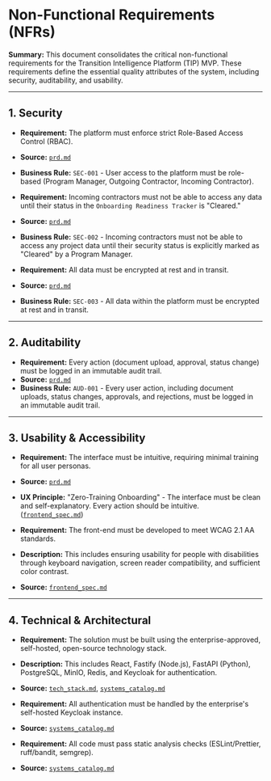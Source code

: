 # Non-Functional Requirements (NFRs)

**Summary:** This document consolidates the critical non-functional requirements for the Transition Intelligence Platform (TIP) MVP. These requirements define the essential quality attributes of the system, including security, auditability, and usability.

---

## 1. Security

- **Requirement:** The platform must enforce strict Role-Based Access Control (RBAC).
- **Source:** [`prd.md`](documents/prd.md:50)
- **Business Rule:** `SEC-001` - User access to the platform must be role-based (Program Manager, Outgoing Contractor, Incoming Contractor).

- **Requirement:** Incoming contractors must not be able to access any data until their status in the `Onboarding Readiness Tracker` is "Cleared."
- **Source:** [`prd.md`](documents/prd.md:50)
- **Business Rule:** `SEC-002` - Incoming contractors must not be able to access any project data until their security status is explicitly marked as "Cleared" by a Program Manager.

- **Requirement:** All data must be encrypted at rest and in transit.
- **Source:** [`prd.md`](documents/prd.md:50)
- **Business Rule:** `SEC-003` - All data within the platform must be encrypted at rest and in transit.

---

## 2. Auditability

- **Requirement:** Every action (document upload, approval, status change) must be logged in an immutable audit trail.
- **Source:** [`prd.md`](documents/prd.md:51)
- **Business Rule:** `AUD-001` - Every user action, including document uploads, status changes, approvals, and rejections, must be logged in an immutable audit trail.

---

## 3. Usability & Accessibility

- **Requirement:** The interface must be intuitive, requiring minimal training for all user personas.
- **Source:** [`prd.md`](documents/prd.md:52)
- **UX Principle:** "Zero-Training Onboarding" - The interface must be clean and self-explanatory. Every action should be intuitive. ([`frontend_spec.md`](documents/frontend_spec.md:11))

- **Requirement:** The front-end must be developed to meet WCAG 2.1 AA standards.
- **Description:** This includes ensuring usability for people with disabilities through keyboard navigation, screen reader compatibility, and sufficient color contrast.
- **Source:** [`frontend_spec.md`](documents/frontend_spec.md:84)

---

## 4. Technical & Architectural

- **Requirement:** The solution must be built using the enterprise-approved, self-hosted, open-source technology stack.
- **Description:** This includes React, Fastify (Node.js), FastAPI (Python), PostgreSQL, MinIO, Redis, and Keycloak for authentication.
- **Source:** [`tech_stack.md`](documents/tech_stack.md), [`systems_catalog.md`](documents/systems_catalog.md)

- **Requirement:** All authentication must be handled by the enterprise's self-hosted Keycloak instance.
- **Source:** [`systems_catalog.md`](documents/systems_catalog.md:42)

- **Requirement:** All code must pass static analysis checks (ESLint/Prettier, ruff/bandit, semgrep).
- **Source:** [`systems_catalog.md`](documents/systems_catalog.md:44)